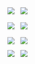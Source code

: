 <style>
    .container {
            background: #f9f9f9;
        }
        .flex-column {
            max-width: 260px;
        }
        img {
            margin: 5px;
        }
        .scale {
            transform: scaleY(1.05);
            padding-top: 5px; 
        }
</style>
<div class="container-fluid">
    <div class="d-flex flex-row flex-wrap justify-content-center">
        <div class="d-flex flex-column">
            <img src="https://images.unsplash.com/photo-1485963631004-f2f00b1d6606?auto=format&fit=crop&w=668&q=80" class="img-fluid">
            <img src="https://images.unsplash.com/photo-1502865787650-3f8318917153?auto=format&fit=crop&w=334&q=80" class="img-fluid">
        </div>
        <div class="d-flex flex-column">
            <img src="https://images.unsplash.com/photo-1500816558239-6b91f4256ead?auto=format&fit=crop&w=331&q=80" class="img-fluid">
            <img src="https://images.unsplash.com/photo-1487376318617-f43c7b41e2e2?auto=format&fit=crop&w=750&q=80" class="img-fluid scale">
        </div>
        <div class="d-flex flex-column">
            <img src="https://images.unsplash.com/photo-1497888329096-51c27beff665?auto=format&fit=crop&w=751&q=80" class="img-fluid scale mb-2">
            <img src="https://images.unsplash.com/photo-1505253468034-514d2507d914?auto=format&fit=crop&w=334&q=80"  class="img-fluid">
        </div>
        <div class="d-flex flex-column">
            <img src="https://images.unsplash.com/photo-1502550900787-e956c314a221?auto=format&fit=crop&w=334&q=80" class="img-fluid m-1 p-1">
            <img src="https://images.unsplash.com/photo-1455853659719-4b521eebc76d?auto=format&fit=crop&w=750&q=80" class="img-fluid image m-1 p-1">
        </div>
    </div>
</div>